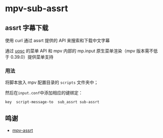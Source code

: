 # mpv-sub-assrt

## assrt  字幕下载

使用 curl 通过 assrt 提供的 API 来搜索和下载中文字幕

通过 [uosc](https://github.com/tomasklaen/uosc) 的菜单 API 和 mpv 内部的 mp.input 原生菜单渲染（mpv 版本需不低于 0.39.0）提供菜单支持

### 用法

将脚本放入 mpv 配置目录的 `scripts` 文件夹中；

然后在`input.conf`中添加相应的键绑定：

```
key  script-message-to  sub_assrt sub-assrt
```

## 鸣谢

- [mpv-assrt](https://github.com/AssrtOSS/mpv-assrt)


